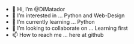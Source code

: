 - 👋 Hi, I’m @DiMatador
- 👀 I’m interested in ... Python and Web-Design
- 🌱 I’m currently learning ... Python
- 💞️ I’m looking to collaborate on ... Learning first
- 📫 How to reach me ... here at github

<!---
DiMatador/DiMatador is a ✨ special ✨ repository because its `README.md` (this file) appears on your GitHub profile.
You can click the Preview link to take a look at your changes.
--->
